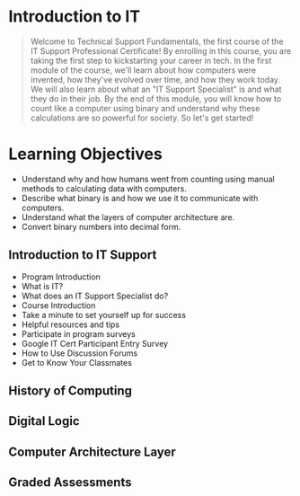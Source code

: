 # Introduction to IT
> Welcome to Technical Support Fundamentals, the first course of the IT Support Professional Certificate! By enrolling in this course, you are taking the first step to kickstarting your career in tech. In the first module of the course, we'll learn about how computers were invented, how they've evolved over time, and how they work today. We will also learn about what an "IT Support Specialist" is and what they do in their job. By the end of this module, you will know how to count like a computer using binary and understand why these calculations are so powerful for society. So let's get started!
# Learning Objectives
- Understand why and how humans went from counting using manual methods to calculating data with computers.
- Describe what binary is and how we use it to communicate with computers.
- Understand what the layers of computer architecture are.
- Convert binary numbers into decimal form.
## Introduction to IT Support
- Program Introduction
- What is IT?
- What does an IT Support Specialist do?
- Course Introduction
- Take a minute to set yourself up for success
- Helpful resources and tips
- Participate in program surveys
- Google IT Cert Participant Entry Survey
- How to Use Discussion Forums
- Get to Know Your Classmates
## History of Computing
## Digital Logic
## Computer Architecture Layer
## Graded Assessments
